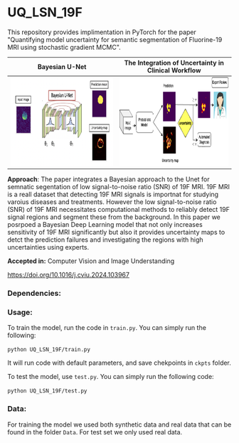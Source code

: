# UQ_LSN_19F
This repository provides implimentation in PyTorch for the paper "Quantifying model uncertainty for semantic segmentation of Fluorine-19 MRI using stochastic gradient MCMC". 

Bayesian U-Net             |  The Integration of Uncertainty in Clinical Workflow
:-------------------------:|:-------------------------:
<img src="BUnet2.png" width="600" height="200">  |  <img src="Pipe2.png" width="600" height="200">

**Approach**: The paper integrates a Bayesian approach to the Unet for semnatic segentation of low signal-to-noise ratio (SNR) of 19F MRI. 19F MRI is a reall dataset that detecting 19F MRI signals is importnat for studying varoius diseases and treatments. However the low signal-to-noise ratio (SNR) of 19F MRI necessitates computational methods to reliably detect 19F signal regions and segment these from the background. In this paper we posrpoed a Bayesian Deep Learning model that not only increases sensitivity of 19F MRI significantly but also it provides uncertainty maps to detct the prediction failures and investigating the regions with high uncertainties using experts. 

**Accepted in:** Computer Vision and Image Understanding

https://doi.org/10.1016/j.cviu.2024.103967

### Dependencies: 


### Usage:

To train the model, run the code in `train.py`. You can simply run the following:

`python UQ_LSN_19F/train.py`

It will run code with default parameters, and save chekpoints in `ckpts` folder.

To test the model, use `test.py`. You can simply run the following code:

`python UQ_LSN_19F/test.py`

### Data:
For training the model we used both synthetic data and real data that can be found in the folder `Data`. For test set we only used real data. 



